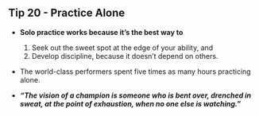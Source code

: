 ## Tip 20 - Practice Alone

- **Solo practice works because it’s the best way to** 
	1. Seek out the sweet spot at the edge of your ability, and
	2. Develop discipline, because it doesn’t depend on others. 

- The world-class performers spent five times as many hours practicing alone.
-  ***“The vision of a champion is someone who is bent over, drenched in sweat, at the point of exhaustion, when no one else is watching.”***